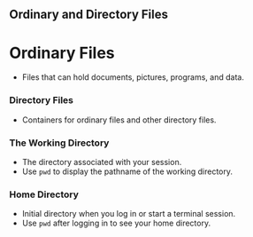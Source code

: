 
## Ordinary and Directory Files

# Ordinary Files

- Files that can hold documents, pictures, programs, and data.

### Directory Files

- Containers for ordinary files and other directory files.

### The Working Directory

- The directory associated with your session.
- Use `pwd` to display the pathname of the working directory.

### Home Directory

- Initial directory when you log in or start a terminal session.
- Use `pwd` after logging in to see your home directory.

